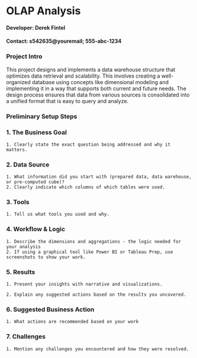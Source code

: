 # OLAP Analysis
#### Developer: Derek Fintel
#### Contact: s542635@youremail; 555-abc-1234

### Project Intro
This project designs and implements a data warehouse structure that optimizes data retrieval and scalability. This involves creating a well-organized database using concepts like dimensional modeling and implementing it in a way that supports both current and future needs. The design process ensures that data from various sources is consolidated into a unified format that is easy to query and analyze.

### Preliminary Setup Steps
### 1. The Business Goal
```
1. Clearly state the exact question being addressed and why it matters.
```
### 2. Data Source
```
1. What information did you start with (prepared data, data warehouse, or pre-computed cube)?
2. Clearly indicate which columns of which tables were used.
```
### 3. Tools
```
1. Tell us what tools you used and why.
```
### 4. Workflow & Logic
```
1. Describe the dimensions and aggregations - the logic needed for your analysis
2. If using a graphical tool like Power BI or Tableau Prep, use screenshots to show your work. 
```
### 5. Results
```
1. Present your insights with narrative and visualizations.

2. Explain any suggested actions based on the results you uncovered.
```

### 6. Suggested Business Action
```
1. What actions are recommended based on your work

```

### 7. Challenges
```
1. Mention any challenges you encountered and how they were resolved.
```